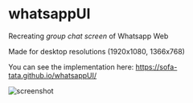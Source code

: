 # whatsappUI
Recreating *group chat screen* of Whatsapp Web

Made for desktop resolutions (1920x1080, 1366x768)

You can see the implementation here: https://sofa-tata.github.io/whatsappUI/

![screenshot](https://user-images.githubusercontent.com/63452816/96733163-d3534e00-13c1-11eb-9212-64e882d55d5d.jpg)


